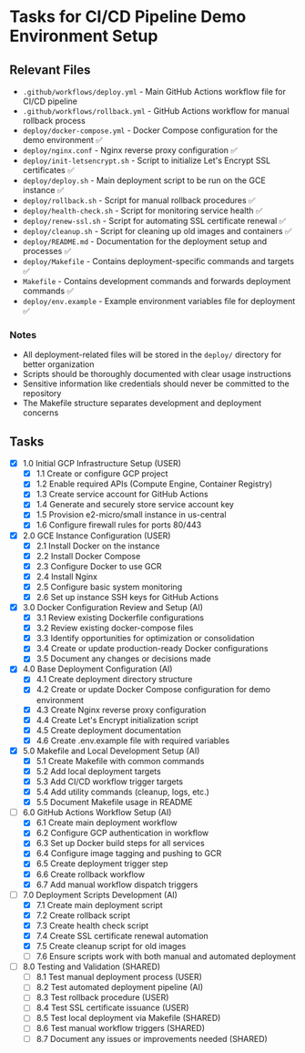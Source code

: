 # Tasks for CI/CD Pipeline Demo Environment Setup

## Relevant Files

- `.github/workflows/deploy.yml` - Main GitHub Actions workflow file for CI/CD pipeline
- `.github/workflows/rollback.yml` - GitHub Actions workflow for manual rollback process
- `deploy/docker-compose.yml` - Docker Compose configuration for the demo environment ✅
- `deploy/nginx.conf` - Nginx reverse proxy configuration ✅
- `deploy/init-letsencrypt.sh` - Script to initialize Let's Encrypt SSL certificates ✅
- `deploy/deploy.sh` - Main deployment script to be run on the GCE instance ✅
- `deploy/rollback.sh` - Script for manual rollback procedures ✅
- `deploy/health-check.sh` - Script for monitoring service health ✅
- `deploy/renew-ssl.sh` - Script for automating SSL certificate renewal ✅
- `deploy/cleanup.sh` - Script for cleaning up old images and containers ✅
- `deploy/README.md` - Documentation for the deployment setup and processes ✅
- `deploy/Makefile` - Contains deployment-specific commands and targets ✅
- `Makefile` - Contains development commands and forwards deployment commands ✅
- `deploy/env.example` - Example environment variables file for deployment ✅

### Notes

- All deployment-related files will be stored in the `deploy/` directory for better organization
- Scripts should be thoroughly documented with clear usage instructions
- Sensitive information like credentials should never be committed to the repository
- The Makefile structure separates development and deployment concerns

## Tasks

- [x] 1.0 Initial GCP Infrastructure Setup (USER)
  - [x] 1.1 Create or configure GCP project
  - [x] 1.2 Enable required APIs (Compute Engine, Container Registry)
  - [x] 1.3 Create service account for GitHub Actions
  - [x] 1.4 Generate and securely store service account key
  - [x] 1.5 Provision e2-micro/small instance in us-central
  - [x] 1.6 Configure firewall rules for ports 80/443

- [x] 2.0 GCE Instance Configuration (USER)
  - [x] 2.1 Install Docker on the instance
  - [x] 2.2 Install Docker Compose
  - [x] 2.3 Configure Docker to use GCR
  - [x] 2.4 Install Nginx
  - [x] 2.5 Configure basic system monitoring
  - [x] 2.6 Set up instance SSH keys for GitHub Actions

- [x] 3.0 Docker Configuration Review and Setup (AI)
  - [x] 3.1 Review existing Dockerfile configurations
  - [x] 3.2 Review existing docker-compose files
  - [x] 3.3 Identify opportunities for optimization or consolidation
  - [x] 3.4 Create or update production-ready Docker configurations
  - [x] 3.5 Document any changes or decisions made

- [x] 4.0 Base Deployment Configuration (AI)
  - [x] 4.1 Create deployment directory structure
  - [x] 4.2 Create or update Docker Compose configuration for demo environment
  - [x] 4.3 Create Nginx reverse proxy configuration
  - [x] 4.4 Create Let's Encrypt initialization script
  - [x] 4.5 Create deployment documentation
  - [x] 4.6 Create .env.example file with required variables

- [x] 5.0 Makefile and Local Development Setup (AI)
  - [x] 5.1 Create Makefile with common commands
  - [x] 5.2 Add local deployment targets
  - [x] 5.3 Add CI/CD workflow trigger targets
  - [x] 5.4 Add utility commands (cleanup, logs, etc.)
  - [x] 5.5 Document Makefile usage in README

- [ ] 6.0 GitHub Actions Workflow Setup (AI)
  - [x] 6.1 Create main deployment workflow
  - [x] 6.2 Configure GCP authentication in workflow
  - [x] 6.3 Set up Docker build steps for all services
  - [x] 6.4 Configure image tagging and pushing to GCR
  - [x] 6.5 Create deployment trigger step
  - [x] 6.6 Create rollback workflow
  - [x] 6.7 Add manual workflow dispatch triggers

- [ ] 7.0 Deployment Scripts Development (AI)
  - [x] 7.1 Create main deployment script
  - [x] 7.2 Create rollback script
  - [x] 7.3 Create health check script
  - [x] 7.4 Create SSL certificate renewal automation
  - [x] 7.5 Create cleanup script for old images
  - [ ] 7.6 Ensure scripts work with both manual and automated deployment

- [ ] 8.0 Testing and Validation (SHARED)
  - [ ] 8.1 Test manual deployment process (USER)
  - [ ] 8.2 Test automated deployment pipeline (AI)
  - [ ] 8.3 Test rollback procedure (USER)
  - [ ] 8.4 Test SSL certificate issuance (USER)
  - [ ] 8.5 Test local deployment via Makefile (SHARED)
  - [ ] 8.6 Test manual workflow triggers (SHARED)
  - [ ] 8.7 Document any issues or improvements needed (SHARED) 